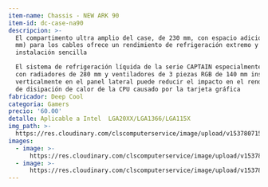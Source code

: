 ```yaml
---
item-name: Chassis - NEW ARK 90
item-id: dc-case-na90
descripcion: >-
  El compartimento ultra amplio del case, de 230 mm, con espacio adicional (25
  mm) para los cables ofrece un rendimiento de refrigeración extremo y una
  instalación sencilla

  El sistema de refrigeración líquida de la serie CAPTAIN especialmente diseñado
  con radiadores de 280 mm y ventiladores de 3 piezas RGB de 140 mm instalados
  verticalmente en el panel lateral puede reducir el impacto en el rendimiento
  de disipación de calor de la CPU causado por la tarjeta gráfica
fabricador: Deep Cool
categoria: Gamers
precio: '60.00'
detalle: Aplicable a Intel  LGA20XX/LGA1366/LGA115X
img_path: >-
  https://res.cloudinary.com/clscomputerservice/image/upload/v1537807154/cls-computers-gamers/deepcool-case1.jpg
images:
  - image: >-
      https://res.cloudinary.com/clscomputerservice/image/upload/v1537807194/cls-computers-gamers/deepcool-case2.jpg
  - image: >-
      https://res.cloudinary.com/clscomputerservice/image/upload/v1537807177/cls-computers-gamers/deepcool-case.jpg
---
```


